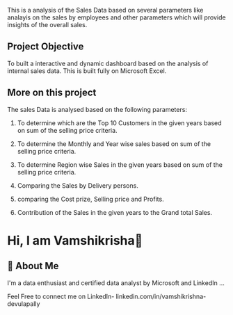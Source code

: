 This is a analysis of the Sales Data based on several parameters like analayis on the sales by employees and other parameters which will provide insights of the overall sales.


## Project Objective
To built a interactive and dynamic dashboard based on the analysis of internal sales data.
This is built fully on Microsoft Excel.




## More on this project
The sales Data is analysed based on the following parameters:

1. To determine which are the Top 10 Customers in the given years  based on sum of the selling price criteria.

2. To determine the Monthly and Year wise sales based on sum of the selling price criteria.

3. To determine Region wise Sales in the given years based on  sum of the selling price criteria.

4. Comparing the Sales by Delivery persons.

5. comparing the Cost prize, Selling price and Profits.

6. Contribution of the Sales in the given years to the Grand total Sales.



# Hi, I am Vamshikrisha👋


## 🚀 About Me
I'm a data enthusiast and certified data analyst by Microsoft and LinkedIn ...

Feel Free to connect me on LinkedIn- linkedin.com/in/vamshikrishna-devulapally
